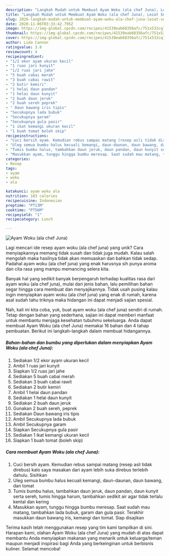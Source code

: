 ```yaml
---
description: "Langkah Mudah untuk Membuat Ayam Woku (ala chef Juna), Lezat Sekali"
title: "Langkah Mudah untuk Membuat Ayam Woku (ala chef Juna), Lezat Sekali"
slug: 2026-langkah-mudah-untuk-membuat-ayam-woku-ala-chef-juna-lezat-sekali
date: 2020-11-06T03:33:42.795Z
image: https://img-global.cpcdn.com/recipes/41539eab68356afc/751x532cq70/ayam-woku-ala-chef-juna-foto-resep-utama.jpg
thumbnail: https://img-global.cpcdn.com/recipes/41539eab68356afc/751x532cq70/ayam-woku-ala-chef-juna-foto-resep-utama.jpg
cover: https://img-global.cpcdn.com/recipes/41539eab68356afc/751x532cq70/ayam-woku-ala-chef-juna-foto-resep-utama.jpg
author: Lida Cannon
ratingvalue: 3.8
reviewcount: 4
recipeingredient:
- "1/2 ekor ayam ukuran kecil"
- "1 ruas jari kunyit"
- "1/2 ruas jari jahe"
- "5 buah cabai merah"
- "3 buah cabai rawit"
- "2 butir kemiri"
- "1 helai daun pandan"
- "1 helai daun kunyit"
- "2 buah daun jeruk"
- "2 buah sereh peprek"
- " Daun bawang iris tipis"
- "Secukupnya lada bubuk"
- "Secukupnya garam"
- "Secukupnya gula pasir"
- "1 ikat kemangi ukuran kecil"
- "1 buah tomat boleh skip"
recipeinstructions:
- "Cuci bersih ayam. Kemudian rebus sampai matang (resep asli tidak direbus) kalo saya masakan dari ayam lebih suka direbus terlebih dahulu. Sisihkan"
- "Uleg semua bumbu halus kecuali kemangi, daun-daunan, daun bawang, dan tomat"
- "Tumis bumbu halus, tambahkan daun jeruk, daun pandan, daun kunyit serta sereh, tumis hingga harum, tambahkan sedikit air agar tidak terlalu kental dan kering"
- "Masukkan ayam, tunggu hingga bumbu meresap. Saat sudah mau matang, tambahkan lada bubuk, garam dan gula pasir. Terakhir masukkan daun bawang iris, kemangi dan tomat. Siap disajikan"
categories:
- Resep
tags:
- ayam
- woku
- ala

katakunci: ayam woku ala 
nutrition: 183 calories
recipecuisine: Indonesian
preptime: "PT13M"
cooktime: "PT56M"
recipeyield: "1"
recipecategory: Lunch

---
```



![Ayam Woku (ala chef Juna)](https://img-global.cpcdn.com/recipes/41539eab68356afc/751x532cq70/ayam-woku-ala-chef-juna-foto-resep-utama.jpg)

Lagi mencari ide resep ayam woku (ala chef juna) yang unik? Cara menyiapkannya memang tidak susah dan tidak juga mudah. Kalau salah mengolah maka hasilnya tidak akan memuaskan dan bahkan tidak sedap. Padahal ayam woku (ala chef juna) yang enak harusnya sih punya aroma dan cita rasa yang mampu memancing selera kita.



Banyak hal yang sedikit banyak berpengaruh terhadap kualitas rasa dari ayam woku (ala chef juna), mulai dari jenis bahan, lalu pemilihan bahan segar hingga cara membuat dan menyajikannya. Tidak usah pusing kalau ingin menyiapkan ayam woku (ala chef juna) yang enak di rumah, karena asal sudah tahu triknya maka hidangan ini dapat menjadi sajian spesial.


Nah, kali ini kita coba, yuk, buat ayam woku (ala chef juna) sendiri di rumah. Tetap dengan bahan yang sederhana, sajian ini dapat memberi manfaat untuk membantu menjaga kesehatan tubuhmu sekeluarga. Anda dapat membuat Ayam Woku (ala chef Juna) memakai 16 bahan dan 4 tahap pembuatan. Berikut ini langkah-langkah dalam membuat hidangannya.

<!--inarticleads1-->

##### Bahan-bahan dan bumbu yang diperlukan dalam menyiapkan Ayam Woku (ala chef Juna):

1. Sediakan 1/2 ekor ayam ukuran kecil
1. Ambil 1 ruas jari kunyit
1. Siapkan 1/2 ruas jari jahe
1. Sediakan 5 buah cabai merah
1. Sediakan 3 buah cabai rawit
1. Sediakan 2 butir kemiri
1. Ambil 1 helai daun pandan
1. Sediakan 1 helai daun kunyit
1. Sediakan 2 buah daun jeruk
1. Gunakan 2 buah sereh, peprek
1. Sediakan  Daun bawang iris tipis
1. Ambil Secukupnya lada bubuk
1. Ambil Secukupnya garam
1. Siapkan Secukupnya gula pasir
1. Sediakan 1 ikat kemangi ukuran kecil
1. Siapkan 1 buah tomat (boleh skip)




<!--inarticleads2-->

##### Cara membuat Ayam Woku (ala chef Juna):

1. Cuci bersih ayam. Kemudian rebus sampai matang (resep asli tidak direbus) kalo saya masakan dari ayam lebih suka direbus terlebih dahulu. Sisihkan
1. Uleg semua bumbu halus kecuali kemangi, daun-daunan, daun bawang, dan tomat
1. Tumis bumbu halus, tambahkan daun jeruk, daun pandan, daun kunyit serta sereh, tumis hingga harum, tambahkan sedikit air agar tidak terlalu kental dan kering
1. Masukkan ayam, tunggu hingga bumbu meresap. Saat sudah mau matang, tambahkan lada bubuk, garam dan gula pasir. Terakhir masukkan daun bawang iris, kemangi dan tomat. Siap disajikan




Terima kasih telah menggunakan resep yang tim kami tampilkan di sini. Harapan kami, olahan Ayam Woku (ala chef Juna) yang mudah di atas dapat membantu Anda menyiapkan makanan yang menarik untuk keluarga/teman maupun menjadi inspirasi bagi Anda yang berkeinginan untuk berbisnis kuliner. Selamat mencoba!
